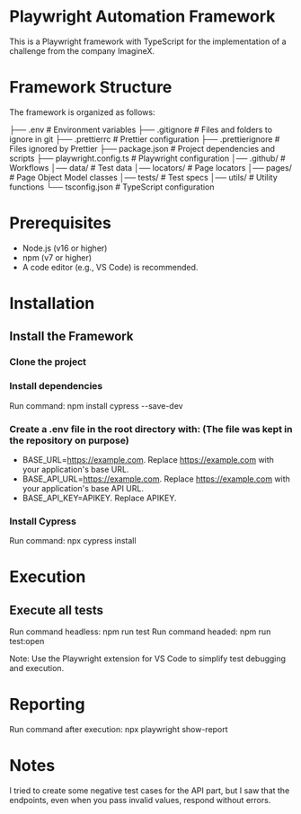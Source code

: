 # Playwright Automation Framework

This is a Playwright framework with TypeScript for the implementation of a challenge from the company ImagineX.

# Framework Structure

The framework is organized as follows:

├── .env                   # Environment variables
├── .gitignore             # Files and folders to ignore in git
├── .prettierrc            # Prettier configuration
├── .prettierignore        # Files ignored by Prettier
├── package.json           # Project dependencies and scripts
├── playwright.config.ts   # Playwright configuration 
│── .github/               # Workflows
│── data/                  # Test data
│── locators/              # Page locators
│── pages/                 # Page Object Model classes
│── tests/                 # Test specs
│── utils/                 # Utility functions
└── tsconfig.json          # TypeScript configuration

# Prerequisites
- Node.js (v16 or higher)
- npm (v7 or higher)
- A code editor (e.g., VS Code) is recommended.

# Installation

## Install the Framework

### Clone the project

### Install dependencies
Run command: npm install cypress --save-dev

### Create a .env file in the root directory with: (The file was kept in the repository on purpose)
- BASE_URL=https://example.com. Replace https://example.com with your application's base URL.
- BASE_API_URL=https://example.com. Replace https://example.com with your application's base API URL.
- BASE_API_KEY=APIKEY. Replace APIKEY.

### Install Cypress
Run command: npx cypress install

# Execution
## Execute all tests
Run command headless: npm run test
Run command headed: npm run test:open

Note: Use the Playwright extension for VS Code to simplify test debugging and execution.

# Reporting
Run command after execution: npx playwright show-report

# Notes
I tried to create some negative test cases for the API part, but I saw that the endpoints, even when you pass invalid values, respond without errors.